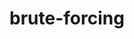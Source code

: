 ---
layout: tag-list
type: tag
title: brute-forcing
slug: brute-forcing
category: THM
sidebar: false
description: >
    Es la forma de recuperar una clave probando todas las combinaciones posibles hasta encontrar aquella que permite el acceso.
---